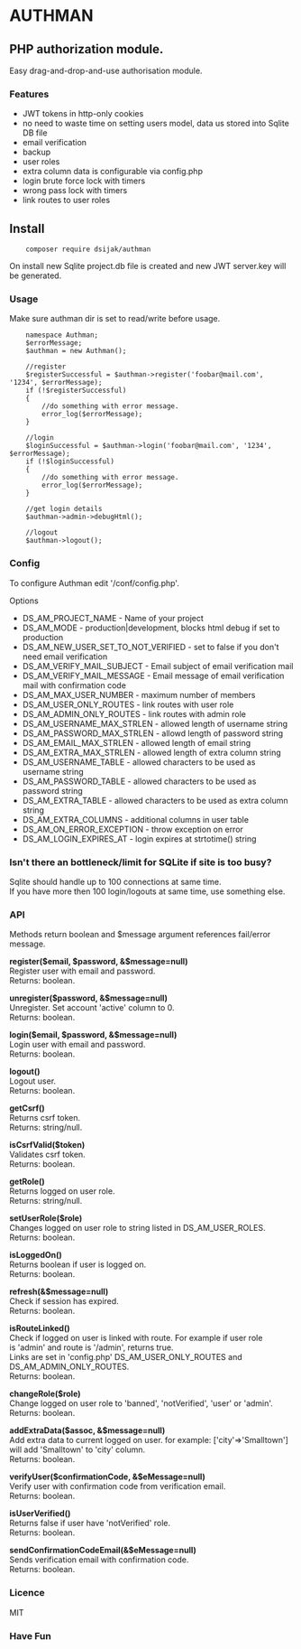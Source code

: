 # AUTHMAN

## PHP authorization module.

Easy drag-and-drop-and-use authorisation module.

### Features
* JWT tokens in http-only cookies
* no need to waste time on setting users model, data us stored into Sqlite DB file
* email verification
* backup
* user roles
* extra column data is configurable via config.php
* login brute force lock with timers
* wrong pass lock with timers
* link routes to user roles

## Install

        composer require dsijak/authman

On install new Sqlite project.db file is created and new JWT server.key 
will be generated.


### Usage
Make sure authman dir is set to read/write before usage.


        namespace Authman;
        $errorMessage;        
        $authman = new Authman();
        
        //register
        $registerSuccessful = $authman->register('foobar@mail.com', '1234', $errorMessage);
        if (!$registerSuccessful)
        {
            //do something with error message.
            error_log($errorMessage);
        }
        
        //login
        $loginSuccessful = $authman->login('foobar@mail.com', '1234', $errorMessage);
        if (!$loginSuccessful)
        {
            //do something with error message.
            error_log($errorMessage);
        }
        
        //get login details
        $authman->admin->debugHtml();

        //logout
        $authman->logout(); 


### Config

To configure Authman edit '/conf/config.php'.

Options

* DS_AM_PROJECT_NAME - Name of your project
* DS_AM_MODE - production|development, blocks html debug if set to production
* DS_AM_NEW_USER_SET_TO_NOT_VERIFIED - set to false if you don't need email verification
* DS_AM_VERIFY_MAIL_SUBJECT - Email subject of email verification mail
* DS_AM_VERIFY_MAIL_MESSAGE - Email message of email verification mail with confirmation code
* DS_AM_MAX_USER_NUMBER - maximum number of members
* DS_AM_USER_ONLY_ROUTES - link routes with user role
* DS_AM_ADMIN_ONLY_ROUTES - link routes with admin role
* DS_AM_USERNAME_MAX_STRLEN - allowed length of username string
* DS_AM_PASSWORD_MAX_STRLEN - allowd length of password string
* DS_AM_EMAIL_MAX_STRLEN - allowed length of email string
* DS_AM_EXTRA_MAX_STRLEN - allowed length of extra column string
* DS_AM_USERNAME_TABLE - allowed characters to be used as username string
* DS_AM_PASSWORD_TABLE - allowed characters to be used as password string
* DS_AM_EXTRA_TABLE - allowed characters to be used as extra column string
* DS_AM_EXTRA_COLUMNS - additional columns in user table 
* DS_AM_ON_ERROR_EXCEPTION - throw exception on error
* DS_AM_LOGIN_EXPIRES_AT - login expires at strtotime() string

### Isn't there an bottleneck/limit for SQLite if site is too busy?

Sqlite should handle up to 100 connections at same time.  
If you have more then 100 login/logouts at same time, use something else.   

### API

Methods return boolean and $message argument references fail/error message.

**register($email, $password, &$message=null)**    
Register user with email and password.   
Returns: boolean.   

**unregister($password, &$message=null)**   
Unregister. Set account 'active' column to 0.    
Returns: boolean.   
 
**login($email, $password, &$message=null)**    
Login user with email and password.    
Returns: boolean.   

**logout()**    
Logout user.   
Returns: boolean. 

**getCsrf()**  
Returns csrf token.    
Returns: string/null. 


**isCsrfValid($token)**  
Validates csrf token.    
Returns: boolean.   

**getRole()**   
Returns logged on user role.   
Returns: string/null.   

**setUserRole($role)**   
Changes logged on user role to string listed in DS_AM_USER_ROLES.    
Returns: boolean.  

**isLoggedOn()**   
Returns boolean if user is logged on.   
Returns: boolean.  

**refresh(&$message=null)**    
Check if session has expired.   
Returns: boolean.  
 
**isRouteLinked()**   
Check if logged on user is linked with route. For example if user role     
is 'admin' and route is '/admin', returns true.    
Links are set in 'config.php' DS_AM_USER_ONLY_ROUTES and DS_AM_ADMIN_ONLY_ROUTES.   
Returns: boolean.   

**changeRole($role)**    
Change logged on user role to 'banned', 'notVerified', 'user' or 'admin'.   
Returns: boolean.     


**addExtraData($assoc, &$message=null)**    
Add extra data to current logged on user. for example: ['city'=>'Smalltown'] will add 'Smalltown' to 'city' column.   
Returns: boolean.    

**verifyUser($confirmationCode, &$eMessage=null)**   
Verify user with confirmation code from verification email.    
Returns: boolean.   
 
**isUserVerified()**    
Returns false if user have 'notVerified' role.    
Returns: boolean.   
 
**sendConfirmationCodeEmail(&$eMessage=null)**       
Sends verification email with confirmation code.    
Returns: boolean.   
 



### Licence
MIT


### Have Fun

